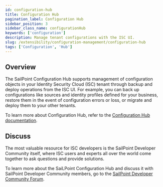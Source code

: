 ```yaml
---
id: configuration-hub
title: Configuration Hub
pagination_label: Configuration Hub
sidebar_position: 3
sidebar_class_name: configurationHub
keywords: ['configuration']
description: Manage tenant configurations with the ISC UI. 
slug: /extensibility/configuration-management/configuration-hub
tags: ['Configuration', 'Hub']
---
```


## Overview 

The SailPoint Configuration Hub supports management of configuration objects in your Identity Security Cloud (ISC) tenant through backup and deploy operations from the ISC UI. For example, you can back up configurations like sources and identity profiles defined for your business, restore them in the event of configuration errors or loss, or migrate and deploy them to your other tenants.

To learn more about Configuration Hub, refer to the [Configuration Hub documentation](https://documentation.sailpoint.com/saas/help/confighub/config_hub.html). 

## Discuss

The most valuable resource for ISC developers is the SailPoint Developer Community itself, where ISC users and experts all over the world come together to ask questions and provide solutions. 

To learn more about the SaiLPoint Configuration Hub and discuss it with SailPoint Developer Community members, go to the [SailPoint Developer Community Forum](https://developer.sailpoint.com/discuss/c/isc/6). 